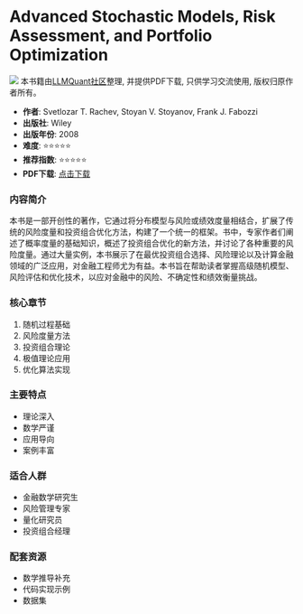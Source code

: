 # Advanced Stochastic Models, Risk Assessment, and Portfolio Optimization

![](https://fastly.jsdelivr.net/gh/bucketio/img3@main/2024/09/04/1725464231869-e0b2f727-2a0f-4270-bf6c-31ddc350426a.gif)
本书籍由[LLMQuant社区](https://llmquant.com/)整理, 并提供PDF下载, 只供学习交流使用, 版权归原作者所有。


- **作者**: Svetlozar T. Rachev, Stoyan V. Stoyanov, Frank J. Fabozzi
- **出版社**: Wiley
- **出版年份**: 2008
- **难度**: ⭐⭐⭐⭐⭐
- **推荐指数**: ⭐⭐⭐⭐⭐
- **PDF下载**: [点击下载](https://github.com/LLMQuant/asset/blob/main/Advanced%20Stochastic%20Models%2C%20Risk%20Assessment%2C%20and%20Portfolio%20Optimization_%20The%20Ideal%20Risk%2C%20Uncertainty%2C%20and%20Performa.pdf)

### 内容简介

本书是一部开创性的著作，它通过将分布模型与风险或绩效度量相结合，扩展了传统的风险度量和投资组合优化方法，构建了一个统一的框架。书中，专家作者们阐述了概率度量的基础知识，概述了投资组合优化的新方法，并讨论了各种重要的风险度量。通过大量实例，本书展示了在最优投资组合选择、风险理论以及计算金融领域的广泛应用，对金融工程师尤为有益。本书旨在帮助读者掌握高级随机模型、风险评估和优化技术，以应对金融中的风险、不确定性和绩效衡量挑战。

### 核心章节

1. 随机过程基础
2. 风险度量方法
3. 投资组合理论
4. 极值理论应用
5. 优化算法实现

### 主要特点

- 理论深入
- 数学严谨
- 应用导向
- 案例丰富

### 适合人群

- 金融数学研究生
- 风险管理专家
- 量化研究员
- 投资组合经理

### 配套资源

- 数学推导补充
- 代码实现示例
- 数据集